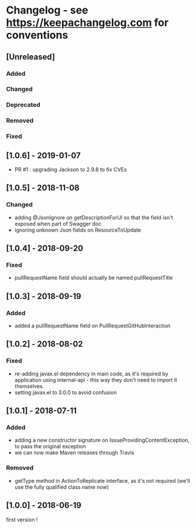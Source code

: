 # Changelog - see https://keepachangelog.com for conventions

## [Unreleased]

### Added

### Changed

### Deprecated

### Removed

### Fixed

## [1.0.6] - 2019-01-07
- PR #1 : upgrading Jackson to 2.9.8 to fix CVEs

## [1.0.5] - 2018-11-08

### Changed
- adding @JsonIgnore on getDescriptionForUI so that the field isn't exposed when part of Swagger doc
- ignoring unknown Json fields on ResourceToUpdate

## [1.0.4] - 2018-09-20

### Fixed
- pullRequestName field should actually be named pullRequestTitle

## [1.0.3] - 2018-09-19

### Added
- added a pullRequestName field on PullRequestGitHubInteraction

## [1.0.2] - 2018-08-02

### Fixed
- re-adding javax.el dependency in main code, as it's required by application using internal-api - this way they don't need to import it themselves. 
- setting javax.el to 3.0.0 to avoid confusion 

## [1.0.1] - 2018-07-11

### Added
- adding a new constructor signature on IssueProvidingContentException, to pass the original exception
- we can now make Maven releases through Travis 

### Removed
- getType method in ActionToReplicate interface, as it's not required (we'll use the fully qualified class name now)

## [1.0.0] - 2018-06-19

first version !

